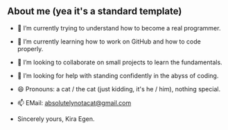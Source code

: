 ## About me (yea it's a standard template)

- 🔭 I’m currently trying to understand how to become a real programmer.
- 🌱 I’m currently learning how to work on GitHub and how to code properly.
- 👯 I’m looking to collaborate on small projects to learn the fundamentals.
- 🤔 I’m looking for help with standing confidently in the abyss of coding.

- 😄 Pronouns: a cat / the cat (just kidding, it's he / him), nothing special.

- 📫 EMail: absolutelynotacat@gmail.com

- Sincerely yours, Kira Egen.
